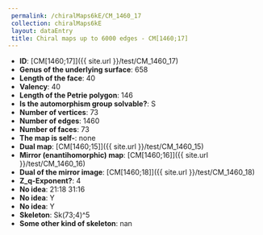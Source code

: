 ```yaml
--- 
 permalink: /chiralMaps6kE/CM_1460_17 
 collection: chiralMaps6kE
 layout: dataEntry
 title: Chiral maps up to 6000 edges - CM[1460;17]
---
```


- **ID**: [CM[1460;17]]({{ site.url }}/test/CM_1460_17)
- **Genus of the underlying surface**: 658
- **Length of the face**: 40
- **Valency**: 40
- **Length of the Petrie polygon**: 146
- **Is the automorphism group solvable?**: S
- **Number of vertices**: 73
- **Number of edges**: 1460
- **Number of faces**: 73
- **The map is self-**: none
- **Dual map**: [CM[1460;15]]({{ site.url }}/test/CM_1460_15)
- **Mirror (enantihomorphic) map**: [CM[1460;16]]({{ site.url }}/test/CM_1460_16)
- **Dual of the mirror image**: [CM[1460;18]]({{ site.url }}/test/CM_1460_18)
- **Z_q-Exponent?**: 4
- **No idea**:  21:18 31:16
- **No idea**: Y
- **No idea**: Y
- **Skeleton**: Sk(73;4)^5
- **Some other kind of skeleton**: nan

